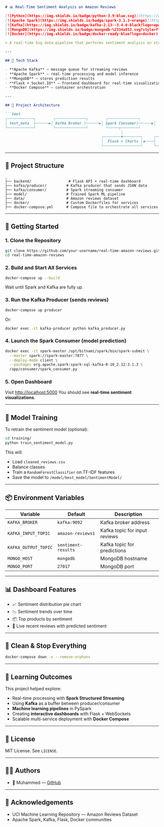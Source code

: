 

````markdown
# 📊 Real-Time Sentiment Analysis on Amazon Reviews

[![Python](https://img.shields.io/badge/python-3.9-blue.svg)](https://www.python.org/)
[![Apache Spark](https://img.shields.io/badge/spark-3.1.3-orange)](https://spark.apache.org/)
[![Kafka](https://img.shields.io/badge/kafka-2.13--3.4.0-black?logo=apachekafka)](https://kafka.apache.org/)
[![MongoDB](https://img.shields.io/badge/mongodb-%2334a853.svg?style=flat&logo=mongodb&logoColor=white)](https://www.mongodb.com/)
[![Docker](https://img.shields.io/badge/docker-ready-blue?logo=docker)](https://www.docker.com/)

> A real-time big data pipeline that performs sentiment analysis on streaming Amazon product reviews using **Apache Kafka**, **Spark Structured Streaming**, and **Flask** for visualization.

---

## 🔧 Tech Stack

- **Apache Kafka** — message queue for streaming reviews
- **Apache Spark** — real-time processing and model inference
- **MongoDB** — stores prediction results
- **Flask + Socket.IO** — frontend dashboard for real-time visualization
- **Docker Compose** — container orchestration

---

## 🧠 Project Architecture

```text
┌────────────┐        ┌──────────────┐        ┌──────────────┐        ┌──────────────┐
│ test_data  ├──────▶│ Kafka Broker ├──────▶│ Spark Consumer├──────▶│   MongoDB     │
└────────────┘        └──────────────┘        └─────┬────────┘        └────┬─────────┘
                                                     │                        │
                                            ┌────────▼────────┐     ┌────────▼────────┐
                                            │  Flask + Charts │◀────┤   Flask Socket  │
                                            └─────────────────┘     └─────────────────┘
````

---

## 📁 Project Structure

```
.
├── backend/                 # Flask API + real-time dashboard
├── kafka/producer/         # Kafka producer that sends JSON data
├── kafka/consumer/         # Spark streaming consumer
├── model/                  # Trained Spark ML pipeline
├── data/                   # Amazon reviews dataset
├── docker/                 # Custom Dockerfiles for services
├── docker-compose.yml      # Compose file to orchestrate all services
```

---

## 🚀 Getting Started

### 1. Clone the Repository

```bash
git clone https://github.com/your-username/real-time-amazon-reviews.git
cd real-time-amazon-reviews
```

### 2. Build and Start All Services

```bash
docker-compose up --build
```

Wait until Spark and Kafka are fully up.

### 3. Run the Kafka Producer (sends reviews)

```bash
docker-compose up producer
```

Or:

```bash
docker exec -it kafka-producer python kafka_producer.py
```

### 4. Launch the Spark Consumer (model prediction)

```bash
docker exec -it spark-master /opt/bitnami/spark/bin/spark-submit \
  --master spark://spark-master:7077 \
  --deploy-mode client \
  --packages org.apache.spark:spark-sql-kafka-0-10_2.12:3.1.3 \
  /app/consumer/spark_consumer.py
```

### 5. Open Dashboard

Visit [http://localhost:5000](http://localhost:5000)
You should see **real-time sentiment visualizations**.

---

## 🧪 Model Training

To retrain the sentiment model (optional):

```bash
cd training/
python train_sentiment_model.py
```

This will:

* Load `cleaned_reviews.csv`
* Balance classes
* Train a `RandomForestClassifier` on TF-IDF features
* Save the model to `/model/best_model/SentimentModel/`

---

## 📦 Environment Variables

| Variable             | Default             | Description                   |
| -------------------- | ------------------- | ----------------------------- |
| `KAFKA_BROKER`       | `kafka:9092`        | Kafka broker address          |
| `KAFKA_INPUT_TOPIC`  | `amazon-reviews1`   | Kafka topic for input reviews |
| `KAFKA_OUTPUT_TOPIC` | `sentiment-results` | Kafka topic for predictions   |
| `MONGO_HOST`         | `mongodb`           | MongoDB hostname              |
| `MONGO_PORT`         | `27017`             | MongoDB port                  |

---

## 📊 Dashboard Features

* 📈 Sentiment distribution pie chart
* 📉 Sentiment trends over time
* 📦 Top products by sentiment
* 💬 Live recent reviews with predicted sentiment

---

## 🧼 Clean & Stop Everything

```bash
docker-compose down -v --remove-orphans
```

---

## 🧠 Learning Outcomes

This project helped explore:

* Real-time processing with **Spark Structured Streaming**
* Using **Kafka** as a buffer between producer/consumer
* **Machine learning pipelines** in PySpark
* Creating **interactive dashboards** with Flask + WebSockets
* Scalable multi-service deployment with **Docker Compose**

---

## 📝 License

MIT License. See `LICENSE`.

---

## 👨‍💻 Authors

* 👤 Muhammed — [GitHub](https://github.com/your-username)

---

## 🙏 Acknowledgements

* UCI Machine Learning Repository — Amazon Reviews Dataset
* Apache Spark, Kafka, Flask, Docker communities

```
